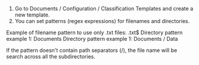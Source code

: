 1.  Go to Documents / Configuration / Classification Templates and
    create a new template.
2.  You can set patterns (regex expressions) for filenames and
    directories.

Example of filename pattern to use only .txt files: .txt\$ Directory
pattern example 1: Documents Directory pattern example 1: Documents /
Data

If the pattern doesn't contain path separators (/), the file name will
be search across all the subdirectories.
